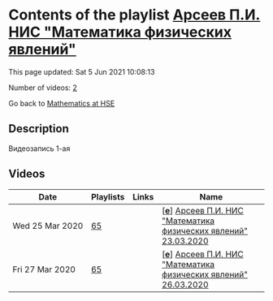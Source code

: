 # Contents of the playlist [Арсеев П.И. НИС "Математика физических явлений"](https://www.youtube.com/playlist?list=PLq3E5oubNNoA5JylCRQvyJFQ6d2Pudnmd)

This page updated: Sat 5 Jun 2021 10:08:13

Number of videos: [2](#videos)

Go back to [Mathematics at HSE](../README.md)

## Description

Видеозапись 1-ая

## Videos

|Date|Playlists|Links|Name|
|---|---|---|---|
| Wed&nbsp;25&nbsp;Mar&nbsp;2020 | [65](../playlists/65 "Арсеев П.И. НИС \"Математика физических явлений\"") |  | [[**e**](https://studio.youtube.com/video/ezO-4SZXmIk/edit "Edit")] [Арсеев П.И. НИС "Математика физических явлений" 23.03.2020](https://www.youtube.com/watch?v=ezO-4SZXmIk&list=PLq3E5oubNNoA5JylCRQvyJFQ6d2Pudnmd "Научно-исследовательский семинар \"Математика физических явлений\". 23.03.2020. Арсеев П.И.") |
| Fri&nbsp;27&nbsp;Mar&nbsp;2020 | [65](../playlists/65 "Арсеев П.И. НИС \"Математика физических явлений\"") |  | [[**e**](https://studio.youtube.com/video/hgfIx_LRzSQ/edit "Edit")] [Арсеев П.И. НИС "Математика физических явлений" 26.03.2020](https://www.youtube.com/watch?v=hgfIx_LRzSQ&list=PLq3E5oubNNoA5JylCRQvyJFQ6d2Pudnmd "Видеозапись 2") |
